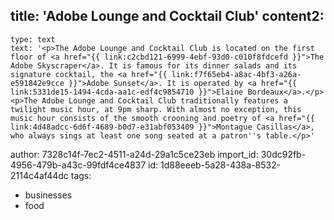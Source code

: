 title: 'Adobe Lounge and Cocktail Club'
content2:
  -
    type: text
    text: '<p>The Adobe Lounge and Cocktail Club is located on the first floor of <a href="{{ link:c2cbd121-6999-4ebf-93d0-c010f8fdcefd }}">The Adobe Skyscraper</a>. It is famous for its dinner salads and its signature cocktail, the <a href="{{ link:f7f65eb4-a8ac-4bf3-a26a-e591842e9cce }}">Adobe Sunset</a>. It is operated by <a href="{{ link:5331de15-1494-4cda-aa1c-edf4c9854710 }}">Elaine Bordeaux</a>.</p><p>The Adobe Lounge and Cocktail Club traditionally features a twilight music hour, at 9pm sharp. With almost no exception, this music hour consists of the smooth crooning and poetry of <a href="{{ link:4d48adcc-6d6f-4689-b0d7-e31abf053409 }}">Montague Casillas</a>, who always sings at least one song seated at a patron''s table.</p>'
author: 7328c14f-7ec2-4511-a24d-29a1c5ce23eb
import_id: 30dc92fb-4956-479b-a43c-99fdf4ce4837
id: 1d88eeeb-5a28-438a-8532-2114c4af44dc
tags:
  - businesses
  - food
